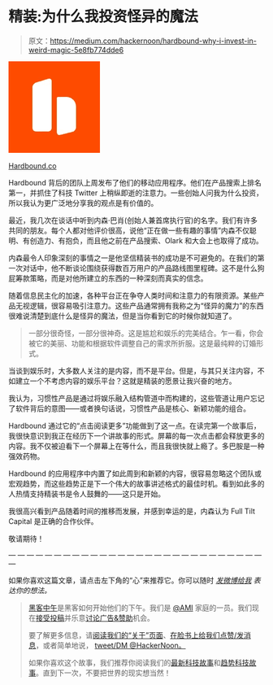 # 精装:为什么我投资怪异的魔法

> 原文：<https://medium.com/hackernoon/hardbound-why-i-invest-in-weird-magic-5e8fb774dde6>

![](img/6384f76e40c1b8b35d4cc2003f7ef394.png)

[Hardbound.co](http://hardbound.co)

Hardbound 背后的团队上周发布了他们的移动应用程序。他们在产品搜索上排名第一，并抓住了科技 Twitter 上稍纵即逝的注意力。一些创始人问我为什么投资，所以我认为更广泛地分享我的观点是有价值的。

最近，我几次在谈话中听到内森·巴肖(创始人兼首席执行官)的名字。我们有许多共同的朋友。每个人都对他评价很高，说他“正在做一些有趣的事情”内森不仅聪明、有创造力、有抱负，而且他之前在产品搜索、Olark 和大会上也取得了成功。

内森最令人印象深刻的事情之一是他坚信精装书的成功是不可避免的。在我们的第一次对话中，他不断谈论围绕获得数百万用户的产品路线图里程碑。这不是什么狗屁筹款策略，而是对他所建立的东西的一种深刻而真实的信念。

随着信息民主化的加速，各种平台正在争夺人类时间和注意力的有限资源。某些产品无视逻辑，很容易吸引注意力。这些产品通常拥有我称之为“怪异的魔力”的东西很难说清楚到底什么是怪异的魔法，但是当你看到它的时候你就知道了。

> 一部分很奇怪，一部分很神奇。这是尴尬和娱乐的完美结合。乍一看，你会被它的美丽、功能和根据软件调整自己的需求所折服。这是最纯粹的订婚形式。

当谈到娱乐时，大多数人关注的是内容，而不是平台。但是，与其只关注内容，不如建立一个不考虑内容的娱乐平台？这就是精装的愿景让我兴奋的地方。

我认为，习惯性产品是通过将娱乐融入结构管道中而构建的，这些管道让用户忘记了软件背后的意图——或者换句话说，习惯性产品是核心、新颖功能的组合。

Hardbound 通过它的“点击阅读更多”功能做到了这一点。在读完第一个故事后，我很快意识到我正在经历下一个讲故事的形式。屏幕的每一次点击都会释放更多的内容。我不仅被迫看下一个屏幕上在等什么，而且我很快就上瘾了。多巴胺是一种强效药物。

Hardbound 的应用程序中内置了如此周到和新颖的内容，很容易忽略这个团队或宏观趋势，而这些趋势正是下一个伟大的故事讲述格式的最佳时机。看到如此多的人热情支持精装书是令人鼓舞的——这只是开始。

我很高兴看到产品随着时间的推移而发展，并感到幸运的是，内森认为 Full Tilt Capital 是正确的合作伙伴。

敬请期待！

— — — — — — — — — — — — — — — — — — — — — — — — — — — — —

如果你喜欢这篇文章，请点击左下角的“心”来推荐它。你可以随时 [*发微博给我*](https://twitter.com/APompliano) *表达你的想法。*

> [黑客中午](http://bit.ly/Hackernoon)是黑客如何开始他们的下午。我们是 [@AMI](http://bit.ly/atAMIatAMI) 家庭的一员。我们现在[接受投稿](http://bit.ly/hackernoonsubmission)并乐意[讨论广告&赞助](mailto:partners@amipublications.com)机会。
> 
> 要了解更多信息，请[阅读我们的“关于”页面](https://goo.gl/4ofytp)、[在脸书上给我们点赞/发消息](http://bit.ly/HackernoonFB)，或者简单地说， [tweet/DM @HackerNoon。](https://goo.gl/k7XYbx)
> 
> 如果你喜欢这个故事，我们推荐你阅读我们的[最新科技故事](http://bit.ly/hackernoonlatestt)和[趋势科技故事](https://hackernoon.com/trending)。直到下一次，不要把世界的现实想当然！